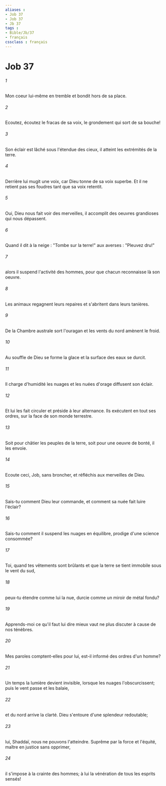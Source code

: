 ```yaml
---
aliases : 
- Job 37
- Job 37
- Jb 37
tags : 
- Bible/Jb/37
- français
cssclass : français
---
```


# Job 37

###### 1
Mon coeur lui-même en tremble et bondit hors de sa place.
###### 2
Ecoutez, écoutez le fracas de sa voix, le grondement qui sort de sa bouche!
###### 3
Son éclair est lâché sous l'étendue des cieux, il atteint les extrémités de la terre.
###### 4
Derrière lui mugit une voix, car Dieu tonne de sa voix superbe. Et il ne retient pas ses foudres tant que sa voix retentit.
###### 5
Oui, Dieu nous fait voir des merveilles, il accomplit des oeuvres grandioses qui nous dépassent.
###### 6
Quand il dit à la neige : "Tombe sur la terre!" aux averses : "Pleuvez dru!"
###### 7
alors il suspend l'activité des hommes, pour que chacun reconnaisse là son oeuvre.
###### 8
Les animaux regagnent leurs repaires et s'abritent dans leurs tanières.
###### 9
De la Chambre australe sort l'ouragan et les vents du nord amènent le froid.
###### 10
Au souffle de Dieu se forme la glace et la surface des eaux se durcit.
###### 11
Il charge d'humidité les nuages et les nuées d'orage diffusent son éclair.
###### 12
Et lui les fait circuler et préside à leur alternance. Ils exécutent en tout ses ordres, sur la face de son monde terrestre.
###### 13
Soit pour châtier les peuples de la terre, soit pour une oeuvre de bonté, il les envoie.
###### 14
Ecoute ceci, Job, sans broncher, et réfléchis aux merveilles de Dieu.
###### 15
Sais-tu comment Dieu leur commande, et comment sa nuée fait luire l'éclair?
###### 16
Sais-tu comment il suspend les nuages en équilibre, prodige d'une science consommée?
###### 17
Toi, quand tes vêtements sont brûlants et que la terre se tient immobile sous le vent du sud,
###### 18
peux-tu étendre comme lui la nue, durcie comme un miroir de métal fondu?
###### 19
Apprends-moi ce qu'il faut lui dire mieux vaut ne plus discuter à cause de nos ténèbres.
###### 20
Mes paroles comptent-elles pour lui, est-il informé des ordres d'un homme?
###### 21
Un temps la lumière devient invisible, lorsque les nuages l'obscurcissent; puis le vent passe et les balaie,
###### 22
et du nord arrive la clarté. Dieu s'entoure d'une splendeur redoutable;
###### 23
lui, Shaddaï, nous ne pouvons l'atteindre. Suprême par la force et l'équité, maître en justice sans opprimer,
###### 24
il s'impose à la crainte des hommes; à lui la vénération de tous les esprits sensés!
